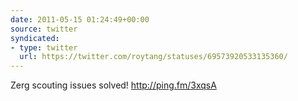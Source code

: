 ```yaml
---
date: 2011-05-15 01:24:49+00:00
source: twitter
syndicated:
- type: twitter
  url: https://twitter.com/roytang/statuses/69573920533135360/
---
```


Zerg scouting issues solved! http://ping.fm/3xqsA